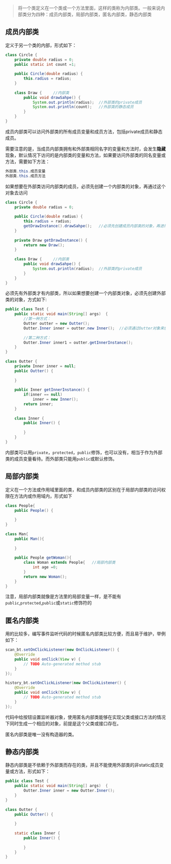> 将一个类定义在一个类或一个方法里面，这样的类称为内部类。一般来说内部类分为四种：成员内部类，局部内部类，匿名内部类，静态内部类

## 成员内部类

定义于另一个类的内部，形式如下：

```java
class Circle {
    private double radius = 0;
    public static int count =1;
    
    public Circle(double radius) {
        this.radius = radius;
    }
     
    class Draw {     //内部类
        public void drawSahpe() {
            System.out.println(radius);  //外部类的private成员
            System.out.println(count);   //外部类的静态成员
        }
    }
}
```

成员内部类可以访问外部类的所有成员变量和成员方法，包括private成员和静态成员。

需要注意的是，当成员内部类拥有和外部类相同名字的变量和方法时，会发生**隐藏**现象，默认情况下访问的是内部类的变量和方法，如果要访问外部类的同名变量或方法，需要如下方法：

```java
外部类.this.成员变量
外部类.this.成员方法
```

如果想要在外部类访问内部类的成员，必须先创建一个内部类的对象，再通过这个对象去访问

```java
class Circle {
    private double radius = 0;
 
    public Circle(double radius) {
        this.radius = radius;
        getDrawInstance().drawSahpe();   //必须先创建成员内部类的对象，再进行访问
    }
     
    private Draw getDrawInstance() {
        return new Draw();
    }
     
    class Draw {     //内部类
        public void drawSahpe() {
            System.out.println(radius);  //外部类的private成员
        }
    }
}
```

必须先有外部类才有内部类，所以如果想要创建一个内部类对象，必须先创建外部类的对象，方式如下:

```java
public class Test {
    public static void main(String[] args)  {
        //第一种方式：
        Outter outter = new Outter();
        Outter.Inner inner = outter.new Inner();  //必须通过Outter对象来创建
         
        //第二种方式：
        Outter.Inner inner1 = outter.getInnerInstance();
    }
}
 
class Outter {
    private Inner inner = null;
    public Outter() {
         
    }
     
    public Inner getInnerInstance() {
        if(inner == null)
            inner = new Inner();
        return inner;
    }
      
    class Inner {
        public Inner() {
             
        }
    }
}
```

内部类可以用`private`，`protected`，`public`修饰，也可以没有，相当于作为外部类的成员变量看待。而外部类只能用`public`或默认修饰。

## 局部内部类

定义在一个方法或作用域里面的类，和成员内部类的区别在于局部内部类的访问权限在方法内或作用域内，形式如下

```java
class People{
    public People() {
         
    }
}
 
class Man{
    public Man(){
         
    }
     
    public People getWoman(){
        class Woman extends People{   //局部内部类
            int age =0;
        }
        return new Woman();
    }
}
```

注意，局部内部类就像是方法里的局部变量一样，是不能有`public`,`protected`,`public`或`static`修饰符的

## 匿名内部类

用的比较多，编写事件监听代码的时候匿名内部类比较方便，而且易于维护，举例如下：

```java
scan_bt.setOnClickListener(new OnClickListener() {
    @Override
    public void onClick(View v) {
        // TODO Auto-generated method stub
    }
});
         
history_bt.setOnClickListener(new OnClickListener() {
    @Override
    public void onClick(View v) {
        // TODO Auto-generated method stub
    }
});
```

代码中给按钮设置监听器对象，使用匿名内部类能够在实现父类或接口方法的情况下同时生成一个相应的对象，前提是这个父类或接口存在。

匿名内部类是唯一没有构造器的类。

## 静态内部类

静态内部类是不依赖于外部类而存在的类，并且不能使用外部类的非static成员变量或方法，形式如下：

```java
public class Test {
    public static void main(String[] args)  {
        Outter.Inner inner = new Outter.Inner();
    }
}
 
class Outter {
    public Outter() {
         
    }
     
    static class Inner {
        public Inner() {
             
        }
    }
}
```

